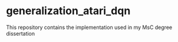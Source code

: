 # generalization_atari_dqn
This repository contains the implementation used in my MsC degree dissertation
